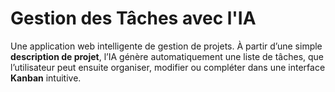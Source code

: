 # Gestion des Tâches avec l'IA

Une application web intelligente de gestion de projets. À partir d’une simple **description de projet**, l’IA génère automatiquement une liste de tâches, que l’utilisateur peut ensuite organiser, modifier ou compléter dans une interface **Kanban** intuitive.
